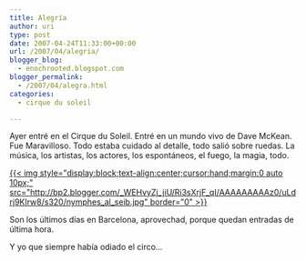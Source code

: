 ```yaml
---
title: Alegría
author: uri
type: post
date: 2007-04-24T11:33:00+00:00
url: /2007/04/alegria/
blogger_blog:
  - enochrooted.blogspot.com
blogger_permalink:
  - /2007/04/alegra.html
categories:
  - cirque du soleil

---
```

Ayer entré en el Cirque du Soleil. Entré en un mundo vivo de Dave McKean. Fue Maravilloso. Todo estaba cuidado al detalle, todo salió sobre ruedas. La música, los artistas, los actores, los espontáneos, el fuego, la magia, todo.

[{{< img style="display:block;text-align:center;cursor:hand;margin:0 auto 10px;" src="http://bp2.blogger.com/_WEHvyZj_jiU/Ri3sXrjF_qI/AAAAAAAAAz0/uLdrj9KIrw8/s320/nymphes_al_seib.jpg" border="0" >}}][1]

Son los últimos días en Barcelona, aprovechad, porque quedan entradas de última hora.

Y yo que siempre había odiado el circo&#8230;

 [1]: http://bp2.blogger.com/_WEHvyZj_jiU/Ri3sXrjF_qI/AAAAAAAAAz0/uLdrj9KIrw8/s1600-h/nymphes_al_seib.jpg